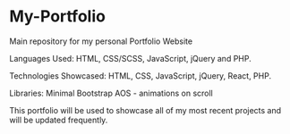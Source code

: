 # My-Portfolio
Main repository for my personal Portfolio Website

Languages Used: 
HTML, CSS/SCSS, JavaScript, jQuery and PHP.

Technologies Showcased: 
HTML, CSS, JavaScript, jQuery, React, PHP.

Libraries:
Minimal Bootstrap
AOS - animations on scroll

This portfolio will be used to showcase all of my most recent projects and will be updated frequently.
